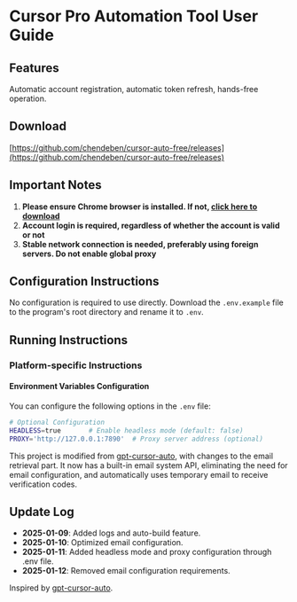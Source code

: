 # Cursor Pro Automation Tool User Guide

## Features
Automatic account registration, automatic token refresh, hands-free operation.

## Download
[https://github.com/chendeben/cursor-auto-free/releases](https://github.com/chendeben/cursor-auto-free/releases)

## Important Notes
1. **Please ensure Chrome browser is installed. If not, [click here to download](https://www.google.com/chrome/)**
2. **Account login is required, regardless of whether the account is valid or not**
3. **Stable network connection is needed, preferably using foreign servers. Do not enable global proxy**

## Configuration Instructions
No configuration is required to use directly.
Download the `.env.example` file to the program's root directory and rename it to `.env`.

## Running Instructions
### Platform-specific Instructions
#### Environment Variables Configuration

You can configure the following options in the `.env` file:

```bash
# Optional Configuration
HEADLESS=true       # Enable headless mode (default: false)
PROXY='http://127.0.0.1:7890'  # Proxy server address (optional)
```

This project is modified from [gpt-cursor-auto](https://github.com/chengazhen/cursor-auto-free), with changes to the email retrieval part. It now has a built-in email system API, eliminating the need for email configuration, and automatically uses temporary email to receive verification codes.

## Update Log
- **2025-01-09**: Added logs and auto-build feature.  
- **2025-01-10**: Optimized email configuration.  
- **2025-01-11**: Added headless mode and proxy configuration through .env file.
- **2025-01-12**: Removed email configuration requirements.

Inspired by [gpt-cursor-auto](https://github.com/hmhm2022/gpt-cursor-auto).
